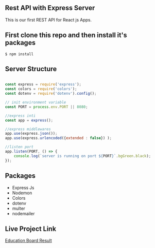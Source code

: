 <img src="">

## Rest API with Express Server


This is our first REST API for React js Apps.

## First clone this repo and then install it's packages

``` console
$ npm install 
```

## Server Structure

```js

const express = require('express');
const colors = require('colors');
const dotenv = require('dotenv').config();

// init environment variable 
const PORT = process.env.PORT || 8080;

//express inti
const app = express();

//express middlewares
app.use(express.json());
app.use(express.urlencoded({extended : false}) );

//listen port 
app.listen(PORT, () => {
    console.log(`server is running on port ${PORT}`.bgGreen.black);
});

```

## Packages

* Express Js
* Nodemon
* Colors
* dotenv
* multer
* nodemailer

## Live Project Link
[Education Board Result](http://www.educationboardresults.gov.bd/)
